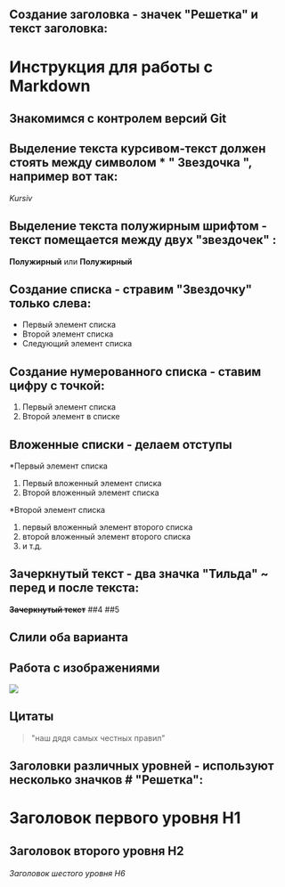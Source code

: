 ## Создание заголовка - значек "Решетка" и текст заголовка:

# Инструкция для работы с Markdown
## Знакомимся с контролем версий Git
## Выделение текста курсивом-текст должен стоять между символом   *   " Звездочка ", например вот так:
*Kursiv*
## Выделение текста полужирным шрифтом - текст помещается между двух "звездочек" :
**Полужирный**  или  __Полужирный__

## Создание списка - стравим "Звездочку" только слева:
*  Первый элемент списка
* Второй элемент списка 
* Следующий элемент списка

## Создание нумерованного списка - ставим цифру с точкой:
1. Первый элемент списка
2. Второй элемент в списке

## Вложенные списки - делаем отступы
*Первый элемент списка
1. Первый вложенный элемент списка
2. Второй вложенный элемент списка

*Второй элемент списка

 1. первый вложенный элемент второго списка
 2. второй вложенный элемент второго списка
 3. и т.д.

## Зачеркнутый текст - два значка "Тильда" ~ перед и после текста:

~~**Зачеркнутый текст**~~
##4
##5
## Слили оба варианта 

## Работа с изображениями

![](https://picsum.photos/800/600)

## Цитаты


> "наш дядя самых честных правил"
 

## Заголовки различных уровней - используют несколько значков # "Решетка":

# Заголовок первого уровня H1
## Заголовок второго уровня H2
###### Заголовок шестого уровня H6
